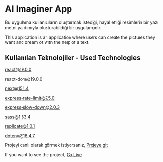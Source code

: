 
# AI Imaginer App

Bu uygulama kullanıcıların oluşturmak istediği, hayal ettiği resimlerin bir yazı metni yardımıyla oluşturabildiği bir uygulamadır.

This application is an application where users can create the pictures they want and dream of with the help of a text.

## Kullanılan Teknolojiler - Used Technologies

[react@19.0.0](https://react.dev/)

[react-dom@19.0.0](https://legacy.reactjs.org/docs/react-dom.html)

[next@15.1.4](https://nextjs.org/)

[express-rate-limit@7.5.0](https://developer.mozilla.org/en-US/blog/securing-apis-express-rate-limit-and-slow-down/)

[express-slow-down@2.0.3](https://developer.mozilla.org/en-US/blog/securing-apis-express-rate-limit-and-slow-down/)

[sass@1.83.4](https://sass-lang.com/)

[replicate@1.0.1](https://replicate.com/)

[dotenv@16.4.7](https://www.dotenv.org/)



Projeyi canlı olarak görmek istiyorsanız, [Projeye git](https://ai-imaginer.vercel.app/)


If you want to see the project, [Go Live](https://ai-imaginer.vercel.app/)
